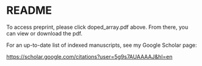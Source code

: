 # README

To access preprint, please click doped_array.pdf above. From there, you can view or download the pdf.

For an up-to-date list of indexed manuscripts, see my Google Scholar page:

https://scholar.google.com/citations?user=5g9s7AUAAAAJ&hl=en
